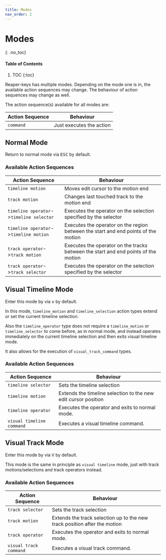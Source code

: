 ```yaml
---
title: Modes
nav_order: 2
---
```


# Modes
{: .no_toc}

#### Table of Contents
1. TOC
{:toc}


Reaper-keys has multiple modes. Depending on the mode one is in, the available action sequences may change. The behaviour of action sequences may change as well.

The action sequence(s) available for all modes are:

| Action Sequence | Behaviour |
| --- | --- |
| `command` | Just executes the action |

## Normal  Mode

Return to normal mode via <kbd>ESC</kbd> by default.

### Available Action Sequences

| Action Sequence | Behaviour |
| ---| ---|
| `timeline motion`| Moves edit cursor to the motion end |
| `track motion` | Changes last touched track to the motion end |
| `timeline operator`->`timeline selector` | Executes the operator on the selection specified by the selector |
| `timeline operator`->`timeline motion`  | Executes the operator on the region between the start and end points of the motion |
| `track operator`->`track motion` | Executes the operator on the tracks between the start and end points of the motion |
| `track operator`->`track selector` | Executes the operator on the selection specified by the selector |

## Visual Timeline Mode

Enter this mode by via <kbd>v</kbd> by default.

In this mode, `timeline_motion` and `timeline_selection` action types extend or set the current timeline selection.

Also the `timeline_operator` type does not require a `timeline_motion` or `timeline_selector` to come before, as in normal mode, and instead operates immediately
on the current timeline selection and then exits visual timeline mode.

It also allows for the execution of `visual_track_command` types.

### Available Action Sequences


| Action Sequence | Behaviour |
| --- | ---  |
| `timeline selector` | Sets the timeline selection  |
| `timeline motion` | Extends the timeline selection to the new edit cursor position  |
| `timeline operator` | Executes the operator and exits to normal mode. |
| `visual timeline command` | Executes a visual timeline command. |


## Visual Track Mode

Enter this mode by via <kbd>V</kbd> by default.

This mode is the same in principle as `visual timeline` mode, just with track motions/selections and track operators instead.

### Available Action Sequences

| Action Sequence | Behaviour |
| --- | --- |
| `track selector` | Sets the track selection  |
| `track motion` | Extends the track selection up to the new track position after the motion |
| `track operator` | Executes the operator and exits to normal mode. |
| `visual track command` | Executes a visual track command. |
